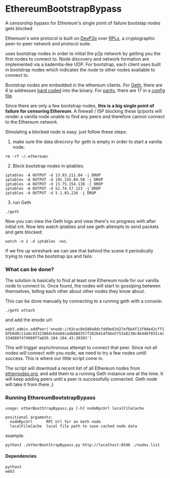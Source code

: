 # EthereumBootstrapBypass
A censorship bypass for Ethereum's single point of failure bootstap nodes gets blocked


Ethereum's wire protocol is built on [DevP2p](https://github.com/ethereum/wiki/wiki/%C3%90%CE%9EVp2p-Wire-Protocol) over [RPLx](https://github.com/ethereum/devp2p/blob/master/rlpx.md), a cryptographic peer-to-peer network and protocol suite. 

uses bootstrap nodes in order to initial the p2p network by getting you the first nodes to connect to. 
Node discovery and network formation are implemented via a kademlia-like UDP. For bootstrap, each client uses built in bootstrap nodes which indicates the node to other nodes available to connect to.

Bootstrap nodes are embedded in the ethereum clients. For [Geth](https://github.com/ethereum/go-ethereum/tree/b4e05adcc7c40e7f77839bad350df625094940ed), there are 6 ip addresses [hard coded](https://github.com/ethereum/go-ethereum/blob/b4e05adcc7c40e7f77839bad350df625094940ed/params/bootnodes.go) into the binary.
For [parity](https://github.com/paritytech/parity), there are 17 in a [config file](https://github.com/paritytech/parity/blob/b50fb71dd1d29dfde2a6c7e1830447cf30896c31/ethcore/res/ethereum/foundation.json).


Since there are only a few bootstrap nodes, **this is a big single point of failure for censoring Ethereum**. A firewall / ISP blocking these Ip/ports will render a vanilla node unable to find any peers and therefore cannot connect to the Ethereum network.

Simulating a blocked node is easy. just follow these steps:
1. make sure the data direcrory for geth is empty in order to start a vanilla node:

 `rm -rf ~/.ethereum/` 

2. Block bootstrap nodes in iptables:

``` -A OUTPUT -d 52.16.188.185 -j DROP
iptables -A OUTPUT -d 13.93.211.84 -j DROP
iptables -A OUTPUT -d 191.235.84.50 -j DROP
iptables -A OUTPUT -d 13.75.154.138 -j DROP
iptables -A OUTPUT -d 52.74.57.123 -j DROP
iptables -A OUTPUT -d 5.1.83.226 -j DROP
```
3. run Geth

`./geth`

Now you can view the Geth logs and view there's no progress with after initial init. 
Now lets watch iptables and see geth attempts to send packets and gets blocked:

`watch -n 2 -d iptables -nvL`

If we fire up wireshark we can see that behind the scene it periodically trying to reach the bootstrap ips and fails:

### What can be done?

The solution is basically to find at least one Ethereum node for our vanilla node to connect to. Once found, the nodes will start to gossiping between themselves, telling each other about other nodes they know about.

This can be done manually by connecting to a running geth with a console: 

`./geth attach` 

and add the enode url:

`web3.admin.addPeer('enode://03cac0e580a8dcfdd9e63d27efbb4f13f0de42cff18fb0d0c11a0c4332388dc6de84cadb88d357f2026414fb6e5753a8230c4b448f835c4c334888f474989f7a@39.104.104.43:30303')`

This will trigger asynchronous attempt to connect that peer. Since not all nodes will connect with you node, we need to try a few nodes untill success. This is where our little script come in.

The script will download a recent list of all Ethereum nodes from [ethernodes.org](https://ethernodes.org/network/1), and add them to a running Geth instance one at the time. It will keep adding peers until a peer is successfully connected. Geth node will take it from there ;)



### Running EthereumBootstrapBypass

```
usage: etherBootStrapBypass.py [-h] nodeRpcUrl localFileCache

positional arguments:
  nodeRpcUrl      RPC Url for an Geth node
  localFileCache  local file path to save cached node data
  ```
  

example:

`python3 ./etherBootStrapBypass.py http://localhost:8546 ./nodes.list`


#### Dependencies 
```
python3
web3
```


